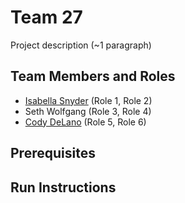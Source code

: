 # Team 27

Project description (~1 paragraph)

## Team Members and Roles

* [Isabella Snyder](https://github.com/ALostGuardian/CIS350-HW2-Snyder) (Role 1, Role 2)
* Seth Wolfgang (Role 3, Role 4)
* [Cody DeLano](https://github.com/Seno900/CIS350-HW2-DeLano) (Role 5, Role 6)

## Prerequisites

## Run Instructions
